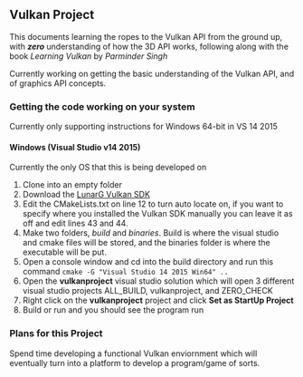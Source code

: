 ## Vulkan Project

This documents learning the ropes to the Vulkan API from the ground up, with **_zero_** understanding of how the 3D API works, following along with the book _Learning Vulkan_ by _Parminder Singh_

Currently working on getting the basic understanding of the Vulkan API, and of graphics API concepts.

### Getting the code working on your system

Currently only supporting instructions for Windows 64-bit in VS 14 2015

#### Windows (Visual Studio v14 2015)
Currently the only OS that this is being developed on

1) Clone into an empty folder
2) Download the [LunarG Vulkan SDK][1]
3) Edit the CMakeLists.txt on line 12 to turn auto locate on, if you want to specify where you installed the Vulkan SDK manually you can leave it as off and edit lines 43 and 44.
4) Make two folders, _build_ and _binaries_. Build is where the visual studio and cmake files will be stored, and the binaries folder is where the executable will be put.
5) Open a console window and cd into the build directory and run this command `cmake -G "Visual Studio 14 2015 Win64" ..`
6) Open the __vulkanproject__ visual studio solution which will open 3 different visual studio projects ALL_BUILD, vulkanproject, and ZERO_CHECK
7) Right click on the __vulkanproject__ project and click __Set as StartUp Project__
8) Build or run and you should see the program run

### Plans for this Project
Spend time developing a functional Vulkan enviornment which will eventually turn into a platform to develop a program/game of sorts.

[1]: https://www.lunarg.com/vulkan-sdk/
